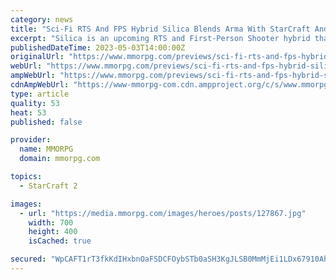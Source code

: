 ```yaml
---
category: news
title: "Sci-Fi RTS And FPS Hybrid Silica Blends Arma With StarCraft And I'm Here For It"
excerpt: "Silica is an upcoming RTS and First-Person Shooter hybrid that basically asks the question of what you get when you mix Arma III and Starship Troopers. Dropping into Early Access today, we took an early look at what this new multiplayer title from Bohemia Interactive fares."
publishedDateTime: 2023-05-03T14:00:00Z
originalUrl: "https://www.mmorpg.com/previews/sci-fi-rts-and-fps-hybrid-silica-blends-arma-with-starcraft-and-im-here-for-it-2000127867"
webUrl: "https://www.mmorpg.com/previews/sci-fi-rts-and-fps-hybrid-silica-blends-arma-with-starcraft-and-im-here-for-it-2000127867"
ampWebUrl: "https://www.mmorpg.com/previews/sci-fi-rts-and-fps-hybrid-silica-blends-arma-with-starcraft-and-im-here-for-it-2000127867?amp=true"
cdnAmpWebUrl: "https://www-mmorpg-com.cdn.ampproject.org/c/s/www.mmorpg.com/previews/sci-fi-rts-and-fps-hybrid-silica-blends-arma-with-starcraft-and-im-here-for-it-2000127867?amp=true"
type: article
quality: 53
heat: 53
published: false

provider:
  name: MMORPG
  domain: mmorpg.com

topics:
  - StarCraft 2

images:
  - url: "https://media.mmorpg.com/images/heroes/posts/127867.jpg"
    width: 700
    height: 400
    isCached: true

secured: "WpCAFT1rT3fkKdIHxbnOaFSDCFOybSTb0aSH3KgJLSB0MmMjEi1LDx67910AhToFlR+qXPFbCJZzHo4CqOTK6+XuM9GQqfnqWdS4YNpl9/CEzNo55ZP7PPY9qJoY3ZE4hXY5n5uDDO5YptOlJ3HeeZjqEnO/q9Rgsc7+ter2S9Vgw1hxPmZl6AaD9bxhwVa6/U0Ej1w4skZ5EyoWveG2wcNTjIycBH9IkHRycTjV5123DEstUoUSYwH/zIU+0IrYWfSKCrYqUNpFNZq8SX/Tb7/KWSXBe0LehGCP0WvWnc9jwFauz6PCJhzz/DsVnqo5AeBCuE6Is0eEnqn40lQbqJwhYQoqCCZ4EtwS1mOdy68=;1jQLs/1SmvuDGn4WN/xp9g=="
---
```


